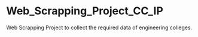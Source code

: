 # Web_Scrapping_Project_CC_IP

Web Scrapping Project to collect the required data of engineering colleges.
